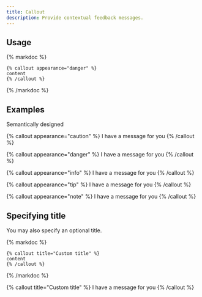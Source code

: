 ```yaml
---
title: Callout
description: Provide contextual feedback messages.
---
```


## Usage

{% markdoc %}

```markdoc
{% callout appearance="danger" %}
content
{% /callout %}
```

{% /markdoc %}

## Examples

Semantically designed

{% callout appearance="caution" %}
I have a message for you
{% /callout %}

{% callout appearance="danger" %}
I have a message for you
{% /callout %}

{% callout appearance="info" %}
I have a message for you
{% /callout %}

{% callout appearance="tip" %}
I have a message for you
{% /callout %}

{% callout appearance="note" %}
I have a message for you
{% /callout %}

## Specifying title

You may also specify an optional title.

{% markdoc %}

```markdoc
{% callout title="Custom title" %}
content
{% /callout %}
```

{% /markdoc %}

{% callout title="Custom title" %}
I have a message for you
{% /callout %}
